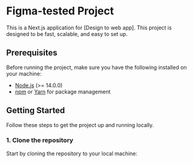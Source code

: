 # Figma-tested Project

This is a Next.js application for [Design to web app]. This project is designed to be fast, scalable, and easy to set up.

## Prerequisites

Before running the project, make sure you have the following installed on your machine:

- [Node.js](https://nodejs.org/en/) (>= 14.0.0)
- [npm](https://npmjs.com) or [Yarn](https://yarnpkg.com/) for package management

## Getting Started

Follow these steps to get the project up and running locally.

### 1. Clone the repository

Start by cloning the repository to your local machine:
